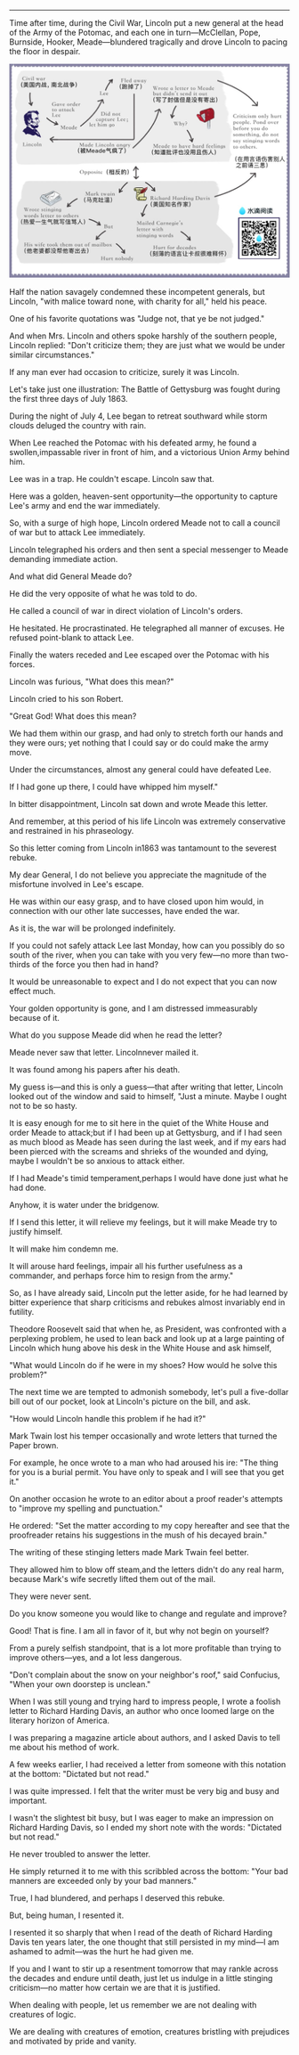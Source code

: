 
---
Time after time, during the Civil War, Lincoln put a new general at the head of the Army of the Potomac, and each one in turn—McClellan, Pope, Burnside, Hooker, Meade—blundered tragically and drove Lincoln to pacing the floor in despair.

![chapter1-3](\images\book\part1\chapter1-3\chapter1-3.jpg)

Half the nation savagely condemned these incompetent generals, but Lincoln, "with malice toward none, with charity for all," held his peace.

One of his favorite quotations was "Judge not, that ye be not judged."

And when Mrs. Lincoln and others spoke harshly of the southern people, Lincoln replied: "Don't criticize them; they are just what we would be under similar circumstances."

If any man ever had occasion to criticize, surely it was Lincoln.

Let's take just one illustration: The Battle of Gettysburg was fought during the first three days of July 1863.

During the night of July 4, Lee began to retreat southward while storm clouds deluged the country with rain.

When Lee reached the Potomac with his defeated army, he found a swollen,impassable river in front of him, and a victorious Union Army behind him.

Lee was in a trap. He couldn't escape. Lincoln saw that.

Here was a golden, heaven-sent opportunity—the opportunity to capture Lee's army and end the war immediately.

So, with a surge of high hope, Lincoln ordered Meade not to call a council of war but to attack Lee immediately.

Lincoln telegraphed his orders and then sent a special messenger to Meade demanding immediate action.

And what did General Meade do?

He did the very opposite of what he was told to do.

He called a council of war in direct violation of Lincoln's orders.

He hesitated. He procrastinated. He telegraphed all manner of excuses. He refused point-blank to attack Lee.

Finally the waters receded and Lee escaped over the Potomac with his forces.

Lincoln was furious, "What does this mean?"

Lincoln cried to his son Robert.

"Great God! What does this mean?

We had them within our grasp, and had only to stretch forth our hands and they were ours; yet nothing that I could say or do could make the army move.

Under the circumstances, almost any general could have defeated Lee.

If I had gone up there, I could have whipped him myself."

In bitter disappointment, Lincoln sat down and wrote Meade this letter.

And remember, at this period of his life Lincoln was extremely conservative and restrained in his phraseology.

So this letter coming from Lincoln in1863 was tantamount to the severest rebuke.

My dear General, I do not believe you appreciate the magnitude of the misfortune involved in Lee's escape.

He was within our easy grasp, and to have closed upon him would, in connection with our other late successes, have ended the war.

As it is, the war will be prolonged indefinitely.

If you could not safely attack Lee last Monday, how can you possibly do so south of the river, when you can take with you very few—no more than two-thirds of the force you then had in hand?

It would be unreasonable to expect and I do not expect that you can now effect much.

Your golden opportunity is gone, and I am distressed immeasurably because of it.

What do you suppose Meade did when he read the letter?

Meade never saw that letter. Lincolnnever mailed it.

It was found among his papers after his death.

My guess is—and this is only a guess—that after writing that letter, Lincoln looked out of the window and said to himself, "Just a minute. Maybe I ought not to be so hasty.

It is easy enough for me to sit here in the quiet of the White House and order Meade to attack;but if I had been up at Gettysburg, and if I had seen as much blood as Meade has seen during the last week, and if my ears had been pierced with the screams and shrieks of the wounded and dying, maybe I wouldn't be so anxious to attack either.

If I had Meade's timid temperament,perhaps I would have done just what he had done.

Anyhow, it is water under the bridgenow.

If I send this letter, it will relieve my feelings, but it will make Meade try to justify himself.

It will make him condemn me.

It will arouse hard feelings, impair all his further usefulness as a commander, and perhaps force him to resign from the army."

So, as I have already said, Lincoln put the letter aside, for he had learned by bitter experience that sharp criticisms and rebukes almost invariably end in futility.

Theodore Roosevelt said that when he, as President, was confronted with a perplexing problem, he used to lean back and look up at a large painting of Lincoln which hung above his desk in the White House and ask himself,

"What would Lincoln do if he were in my shoes? How would he solve this problem?"

The next time we are tempted to admonish somebody, let's pull a five-dollar bill out of our pocket, look at Lincoln's picture on the bill, and ask.

"How would Lincoln handle this problem if he had it?"

Mark Twain lost his temper occasionally and wrote letters that turned the Paper brown.

For example, he once wrote to a man who had aroused his ire: "The thing for you is a burial permit. You have only to speak and I will see that you get it."

On another occasion he wrote to an editor about a proof reader's attempts to "improve my spelling and punctuation."

He ordered: "Set the matter according to my copy hereafter and see that the proofreader retains his suggestions in the mush of his decayed brain."

The writing of these stinging letters made Mark Twain feel better.

They allowed him to blow off steam,and the letters didn't do any real harm, because Mark's wife secretly lifted them out of the mail.

They were never sent.

Do you know someone you would like to change and regulate and improve?

Good! That is fine. I am all in favor of it, but why not begin on yourself?

From a purely selfish standpoint, that is a lot more profitable than trying to improve others—yes, and a lot less dangerous.

"Don't complain about the snow on your neighbor's roof," said Confucius, "When your own doorstep is unclean."

When I was still young and trying hard to impress people, I wrote a foolish letter to Richard Harding Davis, an author who once loomed large on the literary horizon of America.

I was preparing a magazine article about authors, and I asked Davis to tell me about his method of work.

A few weeks earlier, I had received a letter from someone with this notation at the bottom: "Dictated but not read."

I was quite impressed. I felt that the writer must be very big and busy and important.

I wasn't the slightest bit busy, but I was eager to make an impression on Richard Harding Davis, so I ended my short note with the words: "Dictated but not read."

He never troubled to answer the letter.

He simply returned it to me with this scribbled across the bottom: "Your bad manners are exceeded only by your bad manners."

True, I had blundered, and perhaps I deserved this rebuke.

But, being human, I resented it.

I resented it so sharply that when I read of the death of Richard Harding Davis ten years later, the one thought that still persisted in my mind—I am ashamed to admit—was the hurt he had given me.

If you and I want to stir up a resentment tomorrow that may rankle across the decades and endure until death, just let us indulge in a little stinging criticism—no matter how certain we are that it is justified.

When dealing with people, let us remember we are not dealing with creatures of logic.

We are dealing with creatures of emotion, creatures bristling with prejudices and motivated by pride and vanity.

<br>

